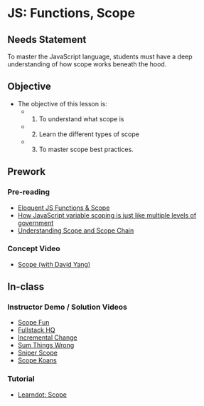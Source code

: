 # JS: Functions, Scope


## Needs Statement
To master the JavaScript language, students must have a deep understanding of how scope works beneath the hood.

## Objective
- The objective of this lesson is: 
    - 1. To understand what scope is
    - 2. Learn the different types of scope
    - 3. To master scope best practices.

## Prework

### Pre-reading
- [Eloquent JS Functions & Scope](https://eloquentjavascript.net/03_functions.html)
- [How JavaScript variable scoping is just like multiple levels of government](https://medium.freecodecamp.org/how-javascript-variable-scoping-is-just-like-multiple-levels-of-government-d7ddabc49bf1)
- [Understanding Scope and Scope Chain](https://blog.bitsrc.io/understanding-scope-and-scope-chain-in-javascript-f6637978cf53)

### Concept Video
- [Scope (with David Yang)](https://www.youtube.com/watch?v=HWL2nxRj2kc&feature=youtu.be)

## In-class

### Instructor Demo / Solution Videos
- [Scope Fun](https://youtu.be/0HcBrJJc_BA)
- [Fullstack HQ](https://www.youtube.com/watch?v=uBkTlvRa-OY)
- [Incremental Change](https://www.youtube.com/watch?v=pCzbuYp9Rjg)
- [Sum Things Wrong](https://www.youtube.com/watch?v=stgTBv0KIEw)
- [Sniper Scope](https://www.youtube.com/watch?v=RlBhEr-0yG4)
- [Scope Koans](https://www.youtube.com/watch?v=-iIkTVAIL_0)


### Tutorial
- [Learndot: Scope](https://learn.fullstackacademy.com/workshop/5ac576417ec3340004bdddb4/landing)
